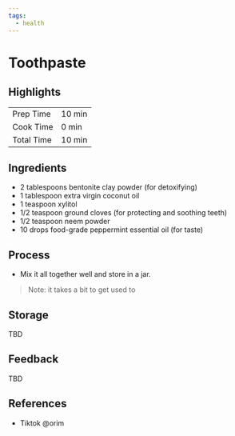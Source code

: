 ```yaml
---
tags:
  - health
---
```


# Toothpaste

## Highlights

| | |
|----|-----|
| Prep Time             | 10 min    |
| Cook Time             | 0 min     |
| Total Time            | 10 min    |

## Ingredients

* 2 tablespoons bentonite clay powder (for detoxifying)
* 1 tablespoon extra virgin coconut oil
* 1 teaspoon xylitol
* 1/2 teaspoon ground cloves (for protecting and soothing teeth)
* 1/2 teaspoon neem powder
* 10 drops food-grade peppermint essential oil (for taste)

## Process

* Mix it all together well and store in a jar.

> Note: it takes a bit to get used to

## Storage

TBD

## Feedback

TBD

## References

* Tiktok @orim
